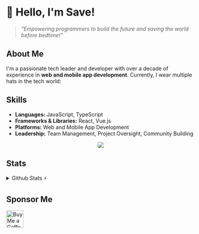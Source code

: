 # 👋 Hello, I'm Save!  

> *"Empowering programmers to build the future and saving the world before bedtime!"*  

## About Me  

I'm a passionate tech leader and developer with over a decade of experience in **web and mobile app development**. Currently, I wear multiple hats in the tech world:  

## Skills  
- **Languages:** JavaScript, TypeScript  
- **Frameworks & Libraries:** React, Vue.js  
- **Platforms:** Web and Mobile App Development  
- **Leadership:** Team Management, Project Oversight, Community Building
<p align=center>
  <a href="https://skillicons.dev">
    <img src="https://skillicons.dev/icons?i=github,gitlab,stackoverflow,typescript,nodejs,react,nextjs,vue,nuxtjs,svelte,astro,gatsby,angular,lit,bun,laravel,tailwind,postgresql,firebase,docker,cloudflare,aws,gcp,jenkins,supabase,vercel,vite,grafana,apple,notion" />
  </a>
</p>

## Stats
<details>
  <summary>Github Stats ⚡</summary>
  <a href="#">![Github stats](https://github-readme-stats.vercel.app/api?username=savepong&theme=blueberry&count_private=true&hide_border=true&line_height=20)</a>
  <a href="#">![Top Langs](https://github-readme-stats.vercel.app/api/top-langs/?username=savepong&layout=compact&theme=blueberry&count_private=true&hide_border=true)</a>

[![](https://komarev.com/ghpvc/?username=savepong&color=blue&label=Profile%20Views)](https://github.com/savepong)
[![](https://img.shields.io/github/followers/savepong?label=GitHub%20Followers)](https://github.com/savepong)

<!--START_SECTION:waka-->
![Code Time](http://img.shields.io/badge/Code%20Time-1%2C710%20hrs%2031%20mins-blue)

![Lines of code](https://img.shields.io/badge/From%20Hello%20World%20I%27ve%20Written-66.3%20million%20lines%20of%20code-blue)

**🐱 My GitHub Data** 

> 📦 1.5 MB Used in GitHub's Storage 
 > 
> 🏆 62 Contributions in the Year 2025
 > 
> 💼 Opted to Hire
 > 
> 📜 241 Public Repositories 
 > 
> 🔑 76 Private Repositories 
 > 
**I'm a Night 🦉** 

```text
🌞 Morning                4543 commits        ███░░░░░░░░░░░░░░░░░░░░░░   12.64 % 
🌆 Daytime                9507 commits        ███████░░░░░░░░░░░░░░░░░░   26.45 % 
🌃 Evening                17413 commits       ████████████░░░░░░░░░░░░░   48.45 % 
🌙 Night                  4475 commits        ███░░░░░░░░░░░░░░░░░░░░░░   12.45 % 
```


📊 **This Week I Spent My Time On** 

```text
💬 Programming Languages: 
JavaScript               40 mins             ██████░░░░░░░░░░░░░░░░░░░   23.76 % 
Markdown                 38 mins             ██████░░░░░░░░░░░░░░░░░░░   22.27 % 
YAML                     37 mins             ██████░░░░░░░░░░░░░░░░░░░   22.04 % 
Bash                     27 mins             ████░░░░░░░░░░░░░░░░░░░░░   16.12 % 
Other                    12 mins             ██░░░░░░░░░░░░░░░░░░░░░░░   07.12 % 
```

**I Mostly Code in JavaScript** 

```text
JavaScript               54 repos            ██████░░░░░░░░░░░░░░░░░░░   25.84 % 
TypeScript               52 repos            ██████░░░░░░░░░░░░░░░░░░░   24.88 % 
CSS                      21 repos            ███░░░░░░░░░░░░░░░░░░░░░░   10.05 % 
Vue                      13 repos            ██░░░░░░░░░░░░░░░░░░░░░░░   06.22 % 
Dart                     5 repos             █░░░░░░░░░░░░░░░░░░░░░░░░   02.39 % 
```




 Last Updated on 29/01/2025 17:19:08 UTC
<!--END_SECTION:waka-->
</details>

## Sponsor Me
<a href='https://ko-fi.com/savepong' target='_blank'><img height='35' style='border:0px;height:46px;' src='https://az743702.vo.msecnd.net/cdn/kofi3.png?v=0' border='0' alt='Buy Me a Coffee at ko-fi.com' /></a> 
